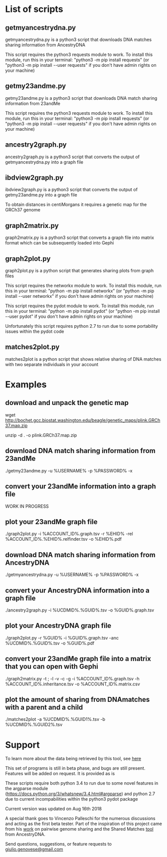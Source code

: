 List of scripts
===============

getmyancestrydna.py
-------------------

getmyancestrydna.py is a python3 script that downloads DNA matches sharing information from AncestryDNA

This script requires the python3 requests module to work. To install this module, run this in your terminal: "python3 -m pip install requests" (or "python3 -m pip install --user requests" if you don't have admin rights on your machine)

getmy23andme.py
---------------

getmy23andme.py is a python3 script that downloads DNA match sharing information from 23andMe

This script requires the python3 requests module to work. To install this module, run this in your terminal: "python3 -m pip install requests" (or "python3 -m pip install --user requests" if you don't have admin rights on your machine)

ancestry2graph.py
-----------------

ancestry2graph.py is a python3 script that converts the output of getmyancestrydna.py into a graph file

ibdview2graph.py
----------------

ibdview2graph.py is a python3 script that converts the output of getmy23andme.py into a graph file

To obtain distances in centiMorgans it requires a genetic map for the GRCh37 genome

graph2matrix.py
---------------

graph2matrix.py is a python3 script that converts a graph file into matrix format which can be subsequently loaded into Gephi

graph2plot.py
-------------

graph2plot.py is a python script that generates sharing plots from graph files

This script requires the networkx module to work. To install this module, run this in your terminal: "python -m pip install networkx" (or "python -m pip install --user networkx" if you don't have admin rights on your machine)

This script requires the pydot module to work. To install this module, run this in your terminal: "python -m pip install pydot" (or "python -m pip install --user pydot" if you don't have admin rights on your machine)

Unfortunately this script requires python 2.7 to run due to some portability issues within the pydot code

matches2plot.py
-------------

matches2plot is a python script that shows relative sharing of DNA matches with two separate individuals in your account

Examples
========

download and unpack the genetic map
-----------------------------------

wget http://bochet.gcc.biostat.washington.edu/beagle/genetic_maps/plink.GRCh37.map.zip

unzip -d . -o plink.GRCh37.map.zip

download DNA match sharing information from 23andMe
---------------------------------------------------

./getmy23andme.py -u %USERNAME% -p %PASSWORD% -x

convert your 23andMe information into a graph file
--------------------------------------------------

WORK IN PROGRESS

plot your 23andMe graph file
----------------------------

./graph2plot.py -i %ACCOUNT_ID%.graph.tsv -r %EHID% -rel %ACCOUNT_ID%.%EHID%.relfinder.tsv -o %EHID%.pdf

download DNA match sharing information from AncestryDNA
-------------------------------------------------------

./getmyancestrydna.py -u %USERNAME% -p %PASSWORD% -x

convert your AncestryDNA information into a graph file
------------------------------------------------------

./ancestry2graph.py -i %UCDMID%.%GUID%.tsv -o %GUID%.graph.tsv

plot your AncestryDNA graph file
--------------------------------

./graph2plot.py -r %GUID% -i %GUID%.graph.tsv -anc %UCDMID%.%GUID%.tsv -o %GUID%.pdf

convert your 23andMe graph file into a matrix that you can open with Gephi
--------------------------------------------------------------------------

./graph2matrix.py -t \; -l -v -c -g -i %ACCOUNT_ID%.graph.tsv -h %ACCOUNT_ID%.inheritance.tsv -o %ACCOUNT_ID%.matrix.csv

plot the amount of sharing from DNAmatches with a parent and a child
--------------------------------------------------------------------

./matches2plot -a %UCDMID%.%GUID1%.tsv -b %UCDMID%.%GUID2%.tsv

Support
=======

To learn more about the data being retrieved by this tool, see <a href="http://apol1.blogspot.com/2015/09/visualize-dna-matches-graph.html">here</a>

This set of programs is still in beta phase, and bugs are still present. Features will be added on request. It is provided as is

These scripts require both python 3.4 to run due to some novel features in the argparse module (https://docs.python.org/3/whatsnew/3.4.html#argparse) and python 2.7 due to current incompabilities within the python3 pydot package

Current version was updated on Aug 16th 2018

A special thank goes to Vincenzo Palleschi for the numerous discussions and acting as the first beta tester. Part of the inspiration of this project came from his <a href="https://peerj.com/articles/cs-27/">work</a> on pairwise genome sharing and the Shared Matches <a href="http://blogs.ancestry.com/ancestry/2015/08/26/see-your-dna-matches-in-a-whole-new-way/">tool</a> from AncestryDNA.

Send questions, suggestions, or feature requests to giulio.genovese@gmail.com
